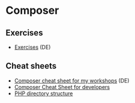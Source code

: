 # Composer

## Exercises
- [Exercises](composer-exercises-de.md) (DE)

## Cheat sheets
- [Composer cheat sheet for my workshops](composer-cheatsheet-de.md) (DE)
- [Composer Cheat Sheet for developers](https://composer.json.jolicode.com/)
- [PHP directory structure](https://github.com/php-pds/skeleton)
